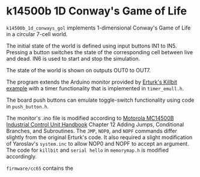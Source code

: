 # k14500b 1D Conway's Game of Life

`k14500b_1d_conways_gol` implements 1-dimensional Conway's Game of Life in a circular 7-cell world.

The initial state of the world is defined using input buttons IN1 to IN5.
Pressing a button switches the state of the corresponding cell between live and dead.
IN6 is used to start and stop the simulation. 

The state of the world is shown on outputs OUT0 to OUT7. 

The program extends the Arduino monitor provided by [Erturk's Killbit example](https://gitlab.com/8bitforce/retroshield-arduino/-/tree/master/k14500b/k14500b_killbit)
with a timer functionality that is implemented in `timer_emull.h`. 

The board push buttons can emulate toggle-switch functionality using code in `push_button.h`. 

The monitor's .ino file is modified according to [Motorola MC14500B Industrial Control Unit Handbook](https://gitlab.com/8bitforce/retroshield-arduino/-/blob/master/k14500b/Motorola_MC14500B_Industial_Control_Unit_Handbook.pdf)
Chapter 12 Adding Jumps, Conditional Branches, and Subroutines. 
The `JMP`, `NOP0`, and `NOPF` commands differ slightly  from the original Erturk's code. 
It also required a slight modification of Yaroslav's `system.inc` to allow NOP0 and NOPF to accept an argument.
The code for `killbit` and `serial hello` in `memorymap.h` is modified accordingly.

`firmware/cc65` contains the 